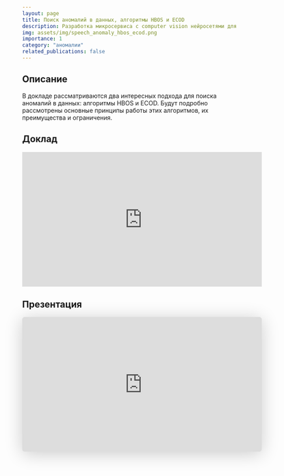 ```yaml
---
layout: page
title: Поиск аномалий в данных, алгоритмы HBOS и ECOD
description: Разработка микросервиса с computer vision нейросетями для анализа неструктурированных данных
img: assets/img/speech_anomaly_hbos_ecod.png
importance: 1
category: "аномалии"
related_publications: false
---
```


## Описание

В докладе рассматриваются два интересных подхода для поиска аномалий в данных: алгоритмы HBOS и ECOD. Будут подробно рассмотрены основные принципы работы этих алгоритмов, их преимущества и ограничения.

## Доклад

<iframe width="560" height="315" src="https://www.youtube.com/embed/ITWcVFbt2-8?si=omIr4EkDkZjs5u1u" title="YouTube video player" frameborder="0" allow="accelerometer; autoplay; clipboard-write; encrypted-media; gyroscope; picture-in-picture; web-share" referrerpolicy="strict-origin-when-cross-origin" allowfullscreen></iframe>

## Презентация

<iframe class="speakerdeck-iframe" style="border: 0px; background: rgba(0, 0, 0, 0.1) padding-box; margin: 0px; padding: 0px; border-radius: 6px; box-shadow: rgba(0, 0, 0, 0.2) 0px 5px 40px; width: 560px; height: auto; aspect-ratio: 560 / 315;" frameborder="0" src="https://speakerdeck.com/player/b3ef71f233704aa28dbb102e01a071cc" title="Moscow Python Meetup №99. Михаил Васильев  (Cтарший специалист по машинному обучению).  Поиск аномалий в данных, алгоритмы HBOS и ECOD" allowfullscreen="true" data-ratio="1.7777777777777777"></iframe>

